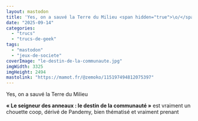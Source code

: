 ```yaml
---
layout: mastodon
title: 'Yes, on a sauvé la Terre du Milieu <span hidden="true">\o/</span>'
date: "2025-09-14"
categories: 
  - "trucs"
  - "trucs-de-geek"
tags: 
  - "mastodon"
  - "jeux-de-societe"
coverImage: "le-destin-de-la-communaute.jpg"
imgWidth: 3325
imgHeight: 2494
mastolink: "https://mamot.fr/@zemoko/115197494812075397"
---
```

<p>Yes, on a sauvé la Terre du Milieu <span hidden="true">\o/</span></p>

<p><strong>«&nbsp;Le seigneur des anneaux&nbsp;: le destin de la communauté&nbsp;»</strong> est vraiment un chouette coop, dérivé de Pandemy, bien thématisé et vraiment prenant <span hidden="true">🩶</span></p>
